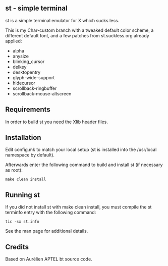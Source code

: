 st - simple terminal
--------------------
st is a simple terminal emulator for X which sucks less.

This is my Char-custom branch with a tweaked default color scheme, a different default font, and a few patches from st.suckless.org already applied:
* alpha
* anysize
* blinking_cursor
* delkey
* desktopentry
* glyph-wide-support
* hidecursor
* scrollback-ringbuffer
* scrollback-mouse-altscreen


Requirements
------------
In order to build st you need the Xlib header files.


Installation
------------
Edit config.mk to match your local setup (st is installed into
the /usr/local namespace by default).

Afterwards enter the following command to build and install st (if
necessary as root):

    make clean install


Running st
----------
If you did not install st with make clean install, you must compile
the st terminfo entry with the following command:

    tic -sx st.info

See the man page for additional details.

Credits
-------
Based on Aurélien APTEL <aurelien dot aptel at gmail dot com> bt source code.

